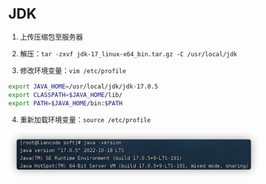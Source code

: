 # JDK

1. 上传压缩包至服务器

2. 解压：`tar -zxvf jdk-17_linux-x64_bin.tar.gz -C /usr/local/jdk`

3. 修改环境变量：`vim /etc/profile`
```bash
export JAVA_HOME=/usr/local/jdk/jdk-17.0.5
export CLASSPATH=$JAVA_HOME/lib/
export PATH=$JAVA_HOME/bin:$PATH
```
4. 重新加载环境变量：`source /etc/profile`

![](https://github.com/ZeroClian/picture/blob/master/img/20230117221325.png?raw=true)